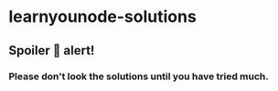 # learnyounode-solutions

## Spoiler :rocket: alert!

### Please don't look the solutions until you have tried much.